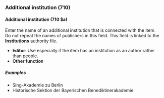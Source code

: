 ### Additional institution (710)

#### Additional institution (710 $a)

Enter the name of an additional institution that is connected with the item. Do not repeat the names of publishers in this field. This field is linked to the **Institutions** authority file.

- **Editor**: Use especially if the item has an institution as an author rather than people.
- **Other function**

##### Examples

- Sing-Akademie zu Berlin
- Historische Sektion der Bayerischen Benediktinerakademie
